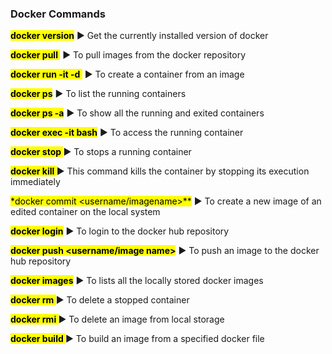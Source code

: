 ### Docker Commands

<mark>**docker version**</mark> ► Get the currently installed version of docker

<mark>**docker pull <image name>**</mark> ► To pull images from the docker repository
  
<mark>**docker run -it -d <image name>**</mark> ► To create a container from an image

<mark>**docker ps**</mark> ► To list the running containers
  
<mark>**docker ps -a**</mark> ► To show all the running and exited containers
  
<mark>**docker exec -it <container id> bash**</mark> ► To access the running container
  
<mark>**docker stop <container id>**</mark> ► To stops a running container
  
<mark>**docker kill <container id>**</mark> ► This command kills the container by stopping its execution immediately
  
<mark>*docker commit <conatainer id> <username/imagename>**</mark> ► To create a new image of an edited container on the local system
  
<mark>**docker login**</mark> ► To login to the docker hub repository
  
<mark>**docker push <username/image name>**</mark> ► To push an image to the docker hub repository
  
<mark>**docker images**</mark> ► To lists all the locally stored docker images
  
<mark>**docker rm <container id>**</mark> ► To delete a stopped container
  
<mark>**docker rmi <image-id>**</mark> ► To delete an image from local storage
  
<mark>**docker build <path to docker file><image-id>**</mark> ► To build an image from a specified docker file
